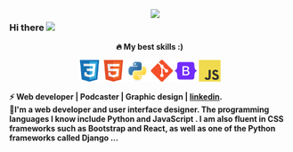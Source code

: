 <img align='right' src='https://i.imgur.com/apfKGxE.gif' width='250"'>

### Hi there <img src="https://media.giphy.com/media/hvRJCLFzcasrR4ia7z/giphy.gif" width="25px">
<p align="center" "> 
 <strong>             
   🔥 My best skills :)
</p>
  <p align="center"> 
  
  <img src="https://github.com/devicons/devicon/blob/master/icons/css3/css3-original.svg" alt="javascript" width="40" height="40" />
  <img src="https://github.com/devicons/devicon/blob/master/icons/html5/html5-original.svg" alt="javascript" width="40" height="40" />
  <img src="https://github.com/devicons/devicon/blob/master/icons/python/python-original.svg" alt="react" width="40" height="40"/>
  <img src="https://github.com/devicons/devicon/blob/master/icons/git/git-original.svg" width="40" height="40" />
  <img src="https://github.com/devicons/devicon/blob/master/icons/bootstrap/bootstrap-plain.svg" alt="csharp" width="40" height="40" />
  <img src="https://github.com/devicons/devicon/blob/master/icons/javascript/javascript-original.svg" alt="postgresql" width="40" height="40" />
  
   
  ⚡️ Web developer | Podcaster | Graphic design | [linkedin](https://www.linkedin.com/in/mehran-asadi-7289061b7/).
  <br>
🌱I'm a web developer and user interface designer. The programming languages I know include Python and JavaScript . I am also fluent in CSS frameworks such as Bootstrap and React, as well as one of the Python frameworks called Django ...
</p>







